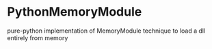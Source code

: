 # PythonMemoryModule
pure-python implementation of MemoryModule technique to load a dll entirely from memory
